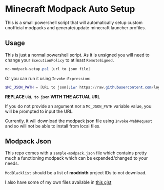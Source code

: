 # Minecraft Modpack Auto Setup

This is a small powershell script that will automatically setup custom unofficial modpacks and generate/update minecraft launcher profiles.

## Usage

This is just a normal powershell script. As it is unsigned you will need to change your `ExecutionPolicy` to at least `RemoteSigned`. 

```Powershell
mc-modpack-setup.ps1 [url to json file]
```

Or you can run it using `Invoke-Expression`:

```Powershell
$MC_JSON_PATH = [URL to json];iwr https://raw.githubusercontent.com/loganator956/mc-autosetup/read-var/mc-modpack-setup.ps1 | iex
```

**REPLACE `URL to json` WITH THE ACTUAL URL**

If you do not provide an argument nor a `MC_JSON_PATH` variable value, you will be prompted to input the URL.

Currently, it will download the modpack json file using `Invoke-WebRequest` and so will not be able to install from local files. 

## Modpack Json

This repo comes with a `sample-modpack.json` file which contains pretty much a functioning modpack which can be expanded/changed to your needs.

`ModBlacklist` should be a list of **modrinth** project IDs to not download.

I also have some of my own files available in [this gist](https://gist.github.com/loganator956/07e2aa3de06df5f73e76a73cacd8487c)
